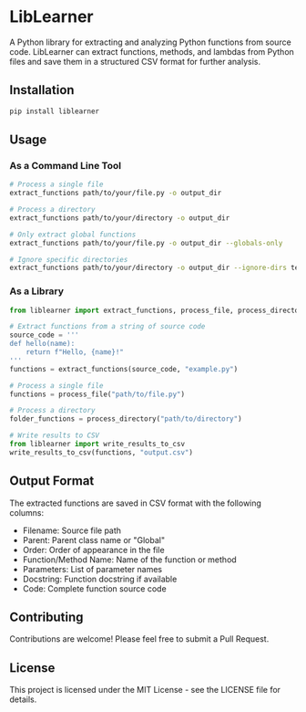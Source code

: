 # LibLearner

A Python library for extracting and analyzing Python functions from source code. LibLearner can extract functions, methods, and lambdas from Python files and save them in a structured CSV format for further analysis.

## Installation

```bash
pip install liblearner
```

## Usage

### As a Command Line Tool

```bash
# Process a single file
extract_functions path/to/your/file.py -o output_dir

# Process a directory
extract_functions path/to/your/directory -o output_dir

# Only extract global functions
extract_functions path/to/your/file.py -o output_dir --globals-only

# Ignore specific directories
extract_functions path/to/your/directory -o output_dir --ignore-dirs tests docs
```

### As a Library

```python
from liblearner import extract_functions, process_file, process_directory

# Extract functions from a string of source code
source_code = '''
def hello(name):
    return f"Hello, {name}!"
'''
functions = extract_functions(source_code, "example.py")

# Process a single file
functions = process_file("path/to/file.py")

# Process a directory
folder_functions = process_directory("path/to/directory")

# Write results to CSV
from liblearner import write_results_to_csv
write_results_to_csv(functions, "output.csv")
```

## Output Format

The extracted functions are saved in CSV format with the following columns:
- Filename: Source file path
- Parent: Parent class name or "Global"
- Order: Order of appearance in the file
- Function/Method Name: Name of the function or method
- Parameters: List of parameter names
- Docstring: Function docstring if available
- Code: Complete function source code

## Contributing

Contributions are welcome! Please feel free to submit a Pull Request.

## License

This project is licensed under the MIT License - see the LICENSE file for details.
